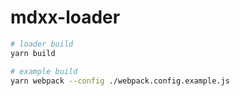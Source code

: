 # mdxx-loader

```zsh
# loader build
yarn build

# example build
yarn webpack --config ./webpack.config.example.js
```
